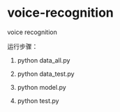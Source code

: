 # voice-recognition
voice recognition

运行步骤：

1. python data_all.py

2. python data_test.py

3. python model.py

4. python test.py
